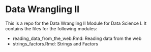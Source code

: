 # Data Wrangling II

This is a repo for the Data Wrangling II Module for Data Science I. It contains the files for the following modules:

* reading_data_from_the_web.Rmd: Reading data from the web
* strings_factors.Rmd: Strings and Factors